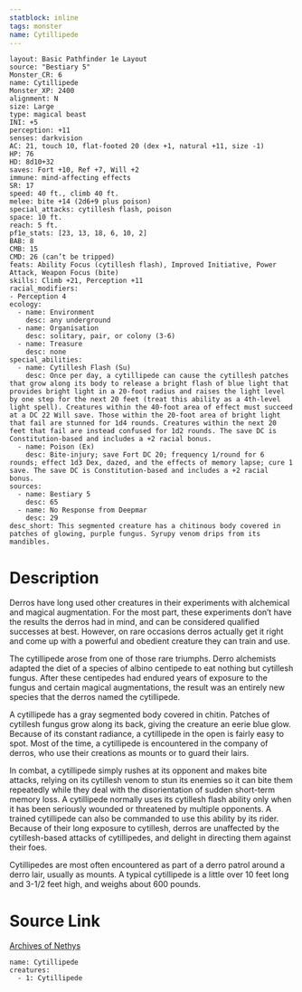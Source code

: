 ```yaml
---
statblock: inline
tags: monster
name: Cytillipede
---
```

```statblock
layout: Basic Pathfinder 1e Layout
source: "Bestiary 5"
Monster_CR: 6
name: Cytillipede
Monster_XP: 2400
alignment: N
size: Large
type: magical beast
INI: +5
perception: +11
senses: darkvision
AC: 21, touch 10, flat-footed 20 (dex +1, natural +11, size -1)
HP: 76
HD: 8d10+32
saves: Fort +10, Ref +7, Will +2
immune: mind-affecting effects
SR: 17
speed: 40 ft., climb 40 ft.
melee: bite +14 (2d6+9 plus poison)
special_attacks: cytillesh flash, poison
space: 10 ft.
reach: 5 ft.
pf1e_stats: [23, 13, 18, 6, 10, 2]
BAB: 8
CMB: 15
CMD: 26 (can’t be tripped)
feats: Ability Focus (cytillesh flash), Improved Initiative, Power Attack, Weapon Focus (bite)
skills: Climb +21, Perception +11
racial_modifiers:
- Perception 4
ecology:
  - name: Environment
    desc: any underground
  - name: Organisation
    desc: solitary, pair, or colony (3-6)
  - name: Treasure
    desc: none
special_abilities:
  - name: Cytillesh Flash (Su)
    desc: Once per day, a cytillipede can cause the cytillesh patches that grow along its body to release a bright flash of blue light that provides bright light in a 20-foot radius and raises the light level by one step for the next 20 feet (treat this ability as a 4th-level light spell). Creatures within the 40-foot area of effect must succeed at a DC 22 Will save. Those within the 20-foot area of bright light that fail are stunned for 1d4 rounds. Creatures within the next 20 feet that fail are instead confused for 1d2 rounds. The save DC is Constitution-based and includes a +2 racial bonus.
  - name: Poison (Ex)
    desc: Bite-injury; save Fort DC 20; frequency 1/round for 6 rounds; effect 1d3 Dex, dazed, and the effects of memory lapse; cure 1 save. The save DC is Constitution-based and includes a +2 racial bonus.
sources:
  - name: Bestiary 5
    desc: 65
  - name: No Response from Deepmar
    desc: 29
desc_short: This segmented creature has a chitinous body covered in patches of glowing, purple fungus. Syrupy venom drips from its mandibles.
```
# Description
Derros have long used other creatures in their experiments with alchemical and magical augmentation. For the most part, these experiments don’t have the results the derros had in mind, and can be considered qualified successes at best. However, on rare occasions derros actually get it right and come up with a powerful and obedient creature they can train and use.

The cytillipede arose from one of those rare triumphs. Derro alchemists adapted the diet of a species of albino centipede to eat nothing but cytillesh fungus. After these centipedes had endured years of exposure to the fungus and certain magical augmentations, the result was an entirely new species that the derros named the cytillipede.

A cytillipede has a gray segmented body covered in chitin. Patches of cytillesh fungus grow along its back, giving the creature an eerie blue glow. Because of its constant radiance, a cytillipede in the open is fairly easy to spot. Most of the time, a cytillipede is encountered in the company of derros, who use their creations as mounts or to guard their lairs.

In combat, a cytillipede simply rushes at its opponent and makes bite attacks, relying on its cytillesh venom to stun its enemies so it can bite them repeatedly while they deal with the disorientation of sudden short-term memory loss. A cytillipede normally uses its cytillesh flash ability only when it has been seriously wounded or threatened by multiple opponents. A trained cytillipede can also be commanded to use this ability by its rider. Because of their long exposure to cytillesh, derros are unaffected by the cytillesh-based attacks of cytillipedes, and delight in directing them against their foes.

Cytillipedes are most often encountered as part of a derro patrol around a derro lair, usually as mounts. A typical cytillipede is a little over 10 feet long and 3-1/2 feet high, and weighs about 600 pounds.
# Source Link
[Archives of Nethys](https://aonprd.com/MonsterDisplay.aspx?ItemName=Cytillipede)
```encounter-table
name: Cytillipede
creatures:
  - 1: Cytillipede
```
